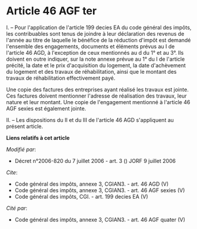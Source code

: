 # Article 46 AGF ter

I. – Pour l'application de l'article 199 decies EA du code général des impôts, les contribuables sont tenus de joindre à leur
déclaration des revenus de l'année au titre de laquelle le bénéfice de la réduction d'impôt est demandé l'ensemble des
engagements, documents et éléments prévus au I de l'article 46 AGD, à l'exception de ceux mentionnés au d du 1° et au 3°. Ils
doivent en outre indiquer, sur la note annexe prévue au 1° du I de l'article précité, la date et le prix d'acquisition du
logement, la date d'achèvement du logement et des travaux de réhabilitation, ainsi que le montant des travaux de
réhabilitation effectivement payé.

Une copie des factures des entreprises ayant réalisé les travaux est jointe. Ces factures doivent mentionner l'adresse de
réalisation des travaux, leur nature et leur montant. Une copie de l'engagement mentionné à l'article 46 AGF sexies est
également jointe.

II. – Les dispositions du II et du III de l'article 46 AGD s'appliquent au présent article.

**Liens relatifs à cet article**

_Modifié par_:

  - Décret n°2006-820 du 7 juillet 2006 - art. 3 () JORF 9 juillet 2006

_Cite_:

  - Code général des impôts, annexe 3, CGIAN3. - art. 46 AGD (V)
  - Code général des impôts, annexe 3, CGIAN3. - art. 46 AGF sexies (V)
  - Code général des impôts, CGI. - art. 199 decies EA (V)

_Cité par_:

  - Code général des impôts, annexe 3, CGIAN3. - art. 46 AGF quater (V)
